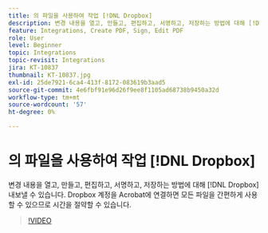 ```yaml
---
title: 의 파일을 사용하여 작업 [!DNL Dropbox]
description: 변경 내용을 열고, 만들고, 편집하고, 서명하고, 저장하는 방법에 대해 [!DNL Dropbox] Acrobat 내의 파일
feature: Integrations, Create PDF, Sign, Edit PDF
role: User
level: Beginner
topic: Integrations
topic-revisit: Integrations
jira: KT-10837
thumbnail: KT-10837.jpg
exl-id: 25de7921-6ca4-413f-8172-083619b3aad5
source-git-commit: 4e6fbf91e96d26f9ee8f1105ad68738b9450a32d
workflow-type: tm+mt
source-wordcount: '57'
ht-degree: 0%

---
```


# 의 파일을 사용하여 작업 [!DNL Dropbox]

변경 내용을 열고, 만들고, 편집하고, 서명하고, 저장하는 방법에 대해 [!DNL Dropbox] 내보낼 수 있습니다. Dropbox 계정을 Acrobat에 연결하면 모든 파일을 간편하게 사용할 수 있으므로 시간을 절약할 수 있습니다.

>[!VIDEO](https://video.tv.adobe.com/v/3409411?quality=12&learn=on&hidetitle=true)
